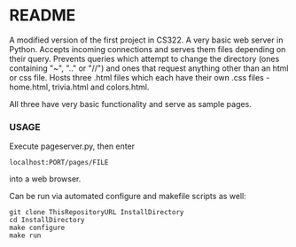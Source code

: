 # README #

A modified version of the first project in CS322. A very basic web server in Python. Accepts incoming connections and serves them files depending on their query.
Prevents queries which attempt to change the directory (ones containing "~", ".." or "//") and ones that request anything other than an html or css file.
Hosts three .html files which each have their own .css files - home.html, trivia.html and colors.html. 

All three have very basic functionality and serve as sample pages.

### USAGE ###

Execute pageserver.py, then enter 
```
localhost:PORT/pages/FILE
```
into a web browser.

Can be run via automated configure and makefile scripts as well:

```
git clone ThisRepositoryURL InstallDirectory
cd InstallDirectory
make configure
make run
```